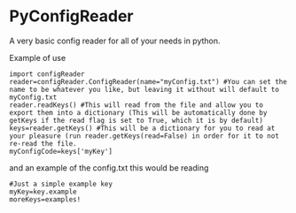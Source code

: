 PyConfigReader
==============

A very basic config reader for all of your needs in python.

Example of use

```
import configReader
reader=configReader.ConfigReader(name="myConfig.txt") #You can set the name to be whatever you like, but leaving it without will default to myConfig.txt
reader.readKeys() #This will read from the file and allow you to export them into a dictionary (This will be automatically done by getKeys if the read flag is set to True, which it is by default)
keys=reader.getKeys() #This will be a dictionary for you to read at your pleasure (run reader.getKeys(read=False) in order for it to not re-read the file.
myConfigCode=keys['myKey']
```

and an example of the config.txt this would be reading

```
#Just a simple example key
myKey=key.example
moreKeys=examples!
